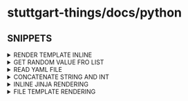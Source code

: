 # stuttgart-things/docs/python

## SNIPPETS

<details><summary>RENDER TEMPLATE INLINE</summary>

```python3
from jinja2 import Template

# TEMPLATE
moduleCallTemplate = """module "ec2-vm" {% raw %}{{% endraw %}{% for key in values %}
  {{ key }}="{{ values[key] }}"{% endfor %}
}"""

def render_template(values):
  template = Template(moduleCallTemplate)
  renderedTemplate = template.render(values=values)

  return str(renderedTemplate)
```

</details>

<details><summary>GET RANDOM VALUE FRO LIST</summary>

```python3
import random

# GET RANDOM ITEM FROM LIST
def get_random_fromlist(list):
  random_num = random.choice(list)
  print("Random select is : " + str(random_num))

  return str(random_num)
```

</details>

<details><summary>READ YAML FILE</summary>

```yaml
# values.yaml
---
source: github.com/stuttgart-things/aws-ec2-vm
region:
  - eu-central-1
  - eu-central-2
  - eu-central-3
vpc: vpc-ec6e8e86
ami: ami-023adaba598e661ac
itype:
  - t2.micro
  - t3.micro
  - t4.micro
```

```python3
import yaml

# OPEN YAML AS DICT
with open('values.yaml', 'r') as f:
    values = yaml.load(f, Loader=yaml.SafeLoader)

# ITERATE OVER THE VALUES DICTIONARY
for key in values:
  print(key)
  print(values[key])
```

</details>

<details><summary>CONCATENATE STRING AND INT</summary>

```python3
now = datetime.now()
scan_id = f'{now.year}-{now.month}-{now.day}-{now.minute}-{now.second}'
```

</details>

<details><summary>INLINE JINJA RENDERING</summary>

```python3
#!/usr/bin/env python3
from jinja2 import Template
name = input("Enter your name: ")
tm = Template("Hello {{ name }}")
msg = tm.render(name=name)
print(msg)
```

</details>


<details><summary>FILE TEMPLATE RENDERING</summary>

## EXAMPLE 1

```bash
# template.json
#...
"source": "url",
          "type": "json",
          "url": "{{ uploaded_data_url }}",
          "url_options": {
            "data": "",
            "method": "GET"
#..
```

```python3
# RENDER GRAFANA TEMPLATE/DASHBOARD
environment = Environment(loader=FileSystemLoader(current_dir+'/'))
template = environment.get_template(grafana_template_filename)
rendered_template = template.render(
    uploaded_data_url = upload_address + "/" +data_json_outputfile
)

print(rendered_template)

# WRITE RENDERED TEMPLATE TO DISK
file_object = open(template_json_outputfile, "w")
file_object.write(rendered_template)
file_object.close()
```

## EXAMPLE 2

```bash
# message.txt
{# templates/message.txt #}

Hello {{ name }}!

I'm happy to inform you that you did very well on today's {{ test_name }}.
You reached {{ score }} out of {{ max_score }} points.

See you tomorrow!
Pat
```

```python3
#!/usr/bin/env python3
# write_messages.py

from jinja2 import Environment, FileSystemLoader
import os

max_score = 100
test_name = "Python Challenge"
students = [
    {"name": "Sandrine",  "score": 100},
    {"name": "Gergeley", "score": 87},
    {"name": "Frieda", "score": 92},
]

path = os.path.dirname(os.path.realpath(__file__))
print(path+"/")

environment = Environment(loader=FileSystemLoader(path+"/"))
template = environment.get_template("message.txt")

for student in students:
    filename = f"message_{student['name'].lower()}.txt"
    content = template.render(
        student,
        max_score=max_score,
        test_name=test_name
    )
    with open(filename, mode="w", encoding="utf-8") as message:
        message.write(content)
        print(f"... wrote {filename}")
```

</details>
